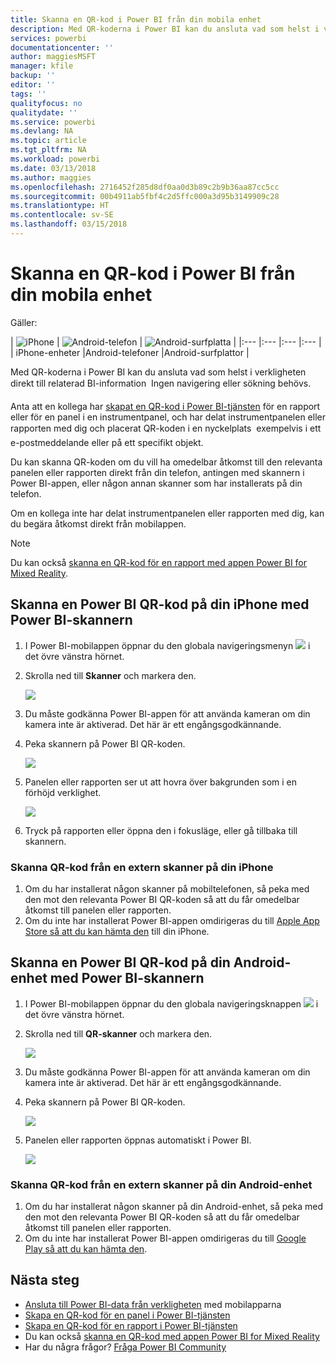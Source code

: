 ```yaml
---
title: Skanna en QR-kod i Power BI från din mobila enhet
description: Med QR-koderna i Power BI kan du ansluta vad som helst i verkligheten direkt till relaterad BI-information i Power BI-mobilappen för iPhone- och Android-enheter.
services: powerbi
documentationcenter: ''
author: maggiesMSFT
manager: kfile
backup: ''
editor: ''
tags: ''
qualityfocus: no
qualitydate: ''
ms.service: powerbi
ms.devlang: NA
ms.topic: article
ms.tgt_pltfrm: NA
ms.workload: powerbi
ms.date: 03/13/2018
ms.author: maggies
ms.openlocfilehash: 2716452f285d8df0aa0d3b89c2b9b36aa87cc5cc
ms.sourcegitcommit: 00b4911ab5fbf4c2d5ffc000a3d95b3149909c28
ms.translationtype: HT
ms.contentlocale: sv-SE
ms.lasthandoff: 03/15/2018
---
```

# <a name="scan-a-power-bi-qr-code-from-your-mobile-device"></a>Skanna en QR-kod i Power BI från din mobila enhet
Gäller:

| ![iPhone](media/mobile-apps-qr-code/ios-logo-40-px.png) | ![Android-telefon](media/mobile-apps-qr-code/android-logo-40-px.png) | ![Android-surfplatta](media/mobile-apps-qr-code/android-logo-40-px.png) |
|:--- |:--- |:--- |:--- |
| iPhone-enheter |Android-telefoner |Android-surfplattor |

Med QR-koderna i Power BI kan du ansluta vad som helst i verkligheten direkt till relaterad BI-information &#151; Ingen navigering eller sökning behövs.

Anta att en kollega har [skapat en QR-kod i Power BI-tjänsten](service-create-qr-code-for-tile.md) för en rapport eller för en panel i en instrumentpanel, och har delat instrumentpanelen eller rapporten med dig och placerat QR-koden i en nyckelplats &#151; exempelvis i ett e-postmeddelande eller på ett specifikt objekt. 

Du kan skanna QR-koden om du vill ha omedelbar åtkomst till den relevanta panelen eller rapporten direkt från din telefon, antingen med skannern i Power BI-appen, eller någon annan skanner som har installerats på din telefon. 

Om en kollega inte har delat instrumentpanelen eller rapporten med dig, kan du begära åtkomst direkt från mobilappen. 

> [!NOTE]
> Du kan också [skanna en QR-kod för en rapport med appen Power BI for Mixed Reality](mobile-mixed-reality-app.md#scan-a-report-qr-code-in-holographic-view).

## <a name="scan-a-power-bi-qr-code-on-your-iphone-with-the-power-bi-scanner"></a>Skanna en Power BI QR-kod på din iPhone med Power BI-skannern
1. I Power BI-mobilappen öppnar du den globala navigeringsmenyn ![](media/mobile-apps-qr-code/power-bi-iphone-global-nav-button.png) i det övre vänstra hörnet. 
2. Skrolla ned till **Skanner** och markera den. 
   
    ![](media/mobile-apps-qr-code/power-bi-iphone-scanner-menu.png)
3. Du måste godkänna Power BI-appen för att använda kameran om din kamera inte är aktiverad. Det här är ett engångsgodkännande. 
4. Peka skannern på Power BI QR-koden. 
   
    ![](media/mobile-apps-qr-code/power-bi-align-qr-code.png)
5. Panelen eller rapporten ser ut att hovra över bakgrunden som i en förhöjd verklighet.
   
    ![](media/mobile-apps-qr-code/power-bi-ios-qr-ar-scanner.png)
6. Tryck på rapporten eller öppna den i fokusläge, eller gå tillbaka till skannern.

### <a name="scan-a-qr-code-from-an-external-scanner-on-your-iphone"></a>Skanna QR-kod från en extern skanner på din iPhone
1. Om du har installerat någon skanner på mobiltelefonen, så peka med den mot den relevanta Power BI QR-koden så att du får omedelbar åtkomst till panelen eller rapporten. 
2. Om du inte har installerat Power BI-appen omdirigeras du till [Apple App Store så att du kan hämta den](http://go.microsoft.com/fwlink/?LinkId=522062) till din iPhone.

## <a name="scan-a-power-bi-qr-code-on-your-android-device-with-the-power-bi-scanner"></a>Skanna en Power BI QR-kod på din Android-enhet med Power BI-skannern
1. I Power BI-mobilappen öppnar du den globala navigeringsknappen ![](media/mobile-apps-qr-code/power-bi-android-global-nav-icon.png) i det övre vänstra hörnet. 
2. Skrolla ned till **QR-skanner** och markera den.
   
    ![](media/mobile-apps-qr-code/power-bi-android-scanner-menu.png)
3. Du måste godkänna Power BI-appen för att använda kameran om din kamera inte är aktiverad. Det här är ett engångsgodkännande. 
4. Peka skannern på Power BI QR-koden. 
   
    ![](media/mobile-apps-qr-code/pbi_iph_qrscan.png)
5. Panelen eller rapporten öppnas automatiskt i Power BI.
   
    ![](media/mobile-apps-qr-code/power-bi-android-tile.png)

### <a name="scan-a-qr-code-from-an-external-scanner-on-your-android-device"></a>Skanna QR-kod från en extern skanner på din Android-enhet
1. Om du har installerat någon skanner på din Android-enhet, så peka med den mot den relevanta Power BI QR-koden så att du får omedelbar åtkomst till panelen eller rapporten. 
2. Om du inte har installerat Power BI-appen omdirigeras du till [Google Play så att du kan hämta den](http://go.microsoft.com/fwlink/?LinkID=544867). 

## <a name="next-steps"></a>Nästa steg
* [Ansluta till Power BI-data från verkligheten](mobile-apps-data-in-real-world-context.md) med mobilapparna
* [Skapa en QR-kod för en panel i Power BI-tjänsten](service-create-qr-code-for-tile.md)
* [Skapa en QR-kod för en rapport i Power BI-tjänsten](service-create-qr-code-for-report.md)
* Du kan också [skanna en QR-kod med appen Power BI for Mixed Reality](mobile-mixed-reality-app.md)
* Har du några frågor? [Fråga Power BI Community](http://community.powerbi.com/)

